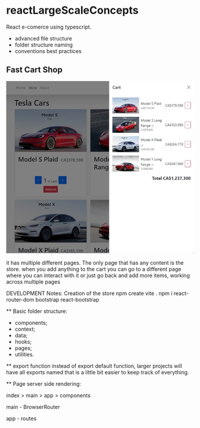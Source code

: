 # reactLargeScaleConcepts

React e-comerce using typescript. 
- advanced file structure
- folder structure naming
- conventions best practices

## Fast Cart Shop
!["sideBar Screen"](https://github.com/willianchu/reactLargeScaleConcepts/blob/main/docs/cartsidebar.jpg)

it has multiple different pages. The only page that has any content is the store.
when you add anything to the cart you can go to a different page where you can interact with it or just go back and add more items, working across multiple pages


DEVELOPMENT Notes:
Creation of the store
npm create vite .
npm i react-router-dom bootstrap react-bootstrap

** Basic folder structure:
- components;
- context;
- data;
- hooks;
- pages;
- utilities.

** export function instead of export default function, larger projects will have all exports named that is a little bit easier to keep track of everything.

** Page server side rendering:

index > main > app > components

main - BrowserRouter

app - routes



